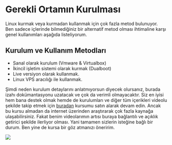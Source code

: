 Gerekli Ortamın Kurulması
=

Linux kurmak veya kurmadan kullanmak için çok fazla metod bulunuyor. Ben sadece içlerinde bilmediğiniz bir alternatif metod olması ihtimaline karşı genel kullanımları aşağıda listeliyorum. 

Kurulum ve Kullanım Metodları
-
 
- Sanal olarak kurulum (Vmware & Virtualbox)
- İkincil işletim sistemi olarak kurmak (Dualboot)
- Live versiyon olarak kullanmak.
- Linux VPS aracılığı ile kullanmak.

Şimdi neden kurulum detaylarını anlatmıyorsun diyecek olursanız, burada izahı dokümantasyonu uzatacak ve çok da verimli olmayacaktır. Siz en iyisi hem bana destek olmak hemde de kurulumları ve diğer tüm içerikleri videolu şekilde takip etmek için [buradan](https://www.udemy.com/) kursumu satın alarak devam edin. Ancak bu kursu almadan da internet üzerinden araştırarak çok fazla kaynağa ulaşabilirsiniz. Fakat benim videolarımın artısı buraya bağlantılı ve açıklık getirici şekilde ilerliyor olması. Yani tamamen sizlerin isteğine bağlı bir durum. Ben yine de kursa bir göz atmanızı öneririm.


<a href="udemy.com">
  <img src="https://i.hizliresim.com/PlGEAv.png">
</a>
